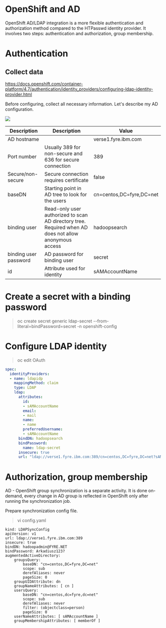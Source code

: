 # OpenShift and AD

OpenShift AD/LDAP integration is a more flexible authentication and authorization method compared to the HTPasswd identity provider. It involves two steps: authentication and authorization, group membership.

# Authentication

## Collect data

https://docs.openshift.com/container-platform/4.7/authentication/identity_providers/configuring-ldap-identity-provider.html

Before configuring, collect all necessary information. Let's describe my AD configuration.

![](https://github.com/stanislawbartkowski/CP4D/blob/main/img/Zrzut%20ekranu%20z%202021-06-15%2013-38-22.png)

| Description | Description | Value |
| ---------- | ---------- | ----- |
| AD hostname | | verse1.fyre.ibm.com
| Port number | Usually 389 for non-secure and 636 for secure connection | 389
| Secure/non-secure | Secure connection requires certificate | false
| baseDN | Starting point in AD tree to look for the users | cn=centos,DC=fyre,DC=net
| binding user | Read-only user authorized to scan AD directory tree. Required when AD does not allow anonymous access | hadoopsearch
| binding user password | AD password for binding user | secret
| id | Attribute used for identity | sAMAccountName

# Create a secret with a binding password

> oc create secret generic ldap-secret --from-literal=bindPassword=secret -n openshift-config

# Configure LDAP identity

> oc edit OAuth<br>
```YAML
spec:
  identityProviders:
  - name: ldapidp 
    mappingMethod: claim 
    type: LDAP
    ldap:
      attributes:
        id: 
        - sAMAccountName
        email: 
        - mail
        name: 
        - name
        preferredUsername: 
        - sAMAccountName
      bindDN: hadoopsearch 
      bindPassword: 
        name: ldap-secret
      insecure: true
      url: "ldap://verse1.fyre.ibm.com:389/cn=centos,DC=fyre,DC=net?sAMAccountName" 
```
# Authorization, group membership

AD - OpenShift group synchronization is a separate activity. It is done on-demand, every change in AD group is reflected in OpenShift only after running the synchronization job.<br>

Prepare synchronization config file.<br>
> vi config.yaml
```
kind: LDAPSyncConfig
apiVersion: v1
url: ldap://verse1.fyre.ibm.com:389
insecure: true
bindDN: hadoopadmin@FYRE.NET
bindPassword: Arkadiusz123?
augmentedActiveDirectory:
    groupsQuery:
        baseDN: "cn=centos,DC=fyre,DC=net"
        scope: sub
        derefAliases: never
        pageSize: 0
    groupUIDAttribute: dn 
    groupNameAttributes: [ cn ] 
    usersQuery:
        baseDN: "cn=centos,dc=fyre,dc=net"
        scope: sub
        derefAliases: never
        filter: (objectclass=person)
        pageSize: 0
    userNameAttributes: [ sAMAccountName ] 
    groupMembershipAttributes: [ memberOf ] 
```
